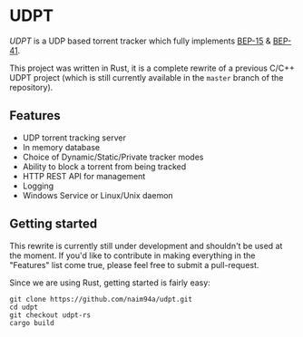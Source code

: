 # UDPT
_UDPT_ is a UDP based torrent tracker which fully implements [BEP-15](http://www.bittorrent.org/beps/bep_0015.html) & [BEP-41](http://www.bittorrent.org/beps/bep_0041.html).

This project was written in Rust, it is a complete rewrite of a previous C/C++ UDPT project (which is still currently available in the `master` branch of the repository).

## Features
* UDP torrent tracking server
* In memory database
* Choice of Dynamic/Static/Private tracker modes
* Ability to block a torrent from being tracked
* HTTP REST API for management
* Logging
* Windows Service or Linux/Unix daemon

## Getting started
This rewrite is currently still under development and shouldn't be used at the moment. 
If you'd like to contribute in making everything in the "Features" list come true, please feel free to submit a pull-request.

Since we are using Rust, getting started is fairly easy:
```commandline
git clone https://github.com/naim94a/udpt.git
cd udpt
git checkout udpt-rs
cargo build
```
